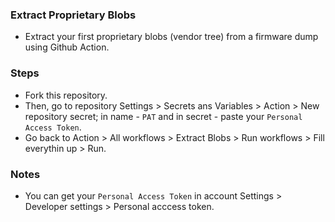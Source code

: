 ### Extract Proprietary Blobs
* Extract your first proprietary blobs (vendor tree) from a firmware dump using Github Action.

### Steps
* Fork this repository.
* Then, go to repository Settings > Secrets ans Variables > Action > New repository secret; in name - `PAT` and in secret - paste your `Personal Access Token`.
* Go back to Action > All workflows > Extract Blobs > Run workflows > Fill everythin up > Run.

### Notes
* You can get your `Personal Access Token` in account Settings > Developer settings > Personal acccess token.
